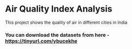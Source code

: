 # Air Quality Index Analysis

This project shows the quality of air in different cities in India

### You can download the datasets from here - https://tinyurl.com/ybucekhe
